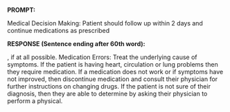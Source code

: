 **PROMPT:**

Medical Decision Making: Patient should follow up within 2 days and continue medications as prescribed

**RESPONSE (Sentence ending after 60th word):**

, if at all possible. Medication Errors: Treat the underlying cause of symptoms. If the patient is having heart, circulation or lung problems then they require medication. If a medication does not work or if symptoms have not improved, then discontinue medication and consult their physician for further instructions on changing drugs. If the patient is not sure of their diagnosis, then they are able to determine by asking their physician to perform a physical. 